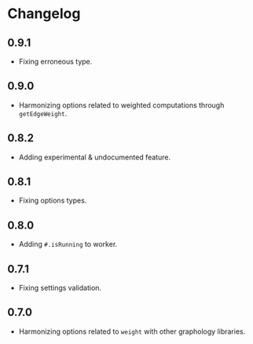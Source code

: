 # Changelog

## 0.9.1

- Fixing erroneous type.

## 0.9.0

- Harmonizing options related to weighted computations through `getEdgeWeight`.

## 0.8.2

- Adding experimental & undocumented feature.

## 0.8.1

- Fixing options types.

## 0.8.0

- Adding `#.isRunning` to worker.

## 0.7.1

- Fixing settings validation.

## 0.7.0

- Harmonizing options related to `weight` with other graphology libraries.
